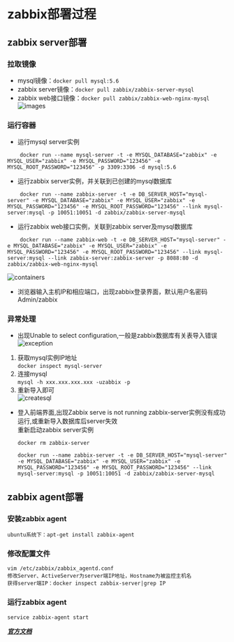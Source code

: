 # zabbix部署过程

## zabbix server部署
### 拉取镜像
- mysql镜像：`docker pull mysql:5.6`
- zabbix server镜像：`docker pull zabbix/zabbix-server-mysql`
- zabbix web接口镜像：`docker pull zabbix/zabbix-web-nginx-mysql`
![images](https://raw.githubusercontent.com/VVphe/zabbix_learning/master/res/images.png)

### 运行容器
- 运行mysql server实例
```
    docker run --name mysql-server -t -e MYSQL_DATABASE="zabbix" -e MYSQL_USER="zabbix" -e MYSQL_PASSWORD="123456" -e MYSQL_ROOT_PASSWORD="123456" -p 3309:3306 -d mysql:5.6
```
- 运行zabbix server实例，并关联到已创建的mysql数据库
```
    docker run --name zabbix-server -t -e DB_SERVER_HOST="mysql-server" -e MYSQL_DATABASE="zabbix" -e MYSQL_USER="zabbix" -e MYSQL_PASSWORD="123456" -e MYSQL_ROOT_PASSWORD="123456" --link mysql-server:mysql -p 10051:10051 -d zabbix/zabbix-server-mysql
```
- 运行zabbix web接口实例，关联到zabbix server及mysql数据库
```
    docker run --name zabbix-web -t -e DB_SERVER_HOST="mysql-server" -e MYSQL_DATABASE="zabbix" -e MYSQL_USER="zabbix" -e MYSQL_PASSWORD="123456" -e MYSQL_ROOT_PASSWORD="123456" --link mysql-server:mysql --link zabbix-server:zabbix-server -p 8088:80 -d zabbix/zabbix-web-nginx-mysql
```
![containers](https://raw.githubusercontent.com/VVphe/zabbix_learning/master/res/container.png)
- 浏览器输入主机IP和相应端口，出现zabbix登录界面，默认用户名密码Admin/zabbix

### 异常处理
- 出现Unable to select configuration,一般是zabbix数据库有关表导入错误  
    ![exception](https://raw.githubusercontent.com/VVphe/zabbix_learning/master/res/exception.png)
1. 获取mysql实例IP地址  
`docker inspect mysql-server`
2. 连接mysql  
`mysql -h xxx.xxx.xxx.xxx -uzabbix -p`
3. 重新导入即可  
![createsql](https://raw.githubusercontent.com/VVphe/zabbix_learning/master/res/create_sql.png)
- 登入前端界面,出现Zabbix serve is not running
zabbix-server实例没有成功运行,或重新导入数据库后server失效  
重新启动zabbix server实例  

    `docker rm zabbix-server`
    ```
    docker run --name zabbix-server -t -e DB_SERVER_HOST="mysql-server" -e MYSQL_DATABASE="zabbix" -e MYSQL_USER="zabbix" -e MYSQL_PASSWORD="123456" -e MYSQL_ROOT_PASSWORD="123456" --link mysql-server:mysql -p 10051:10051 -d zabbix/zabbix-server-mysql
    ```


## zabbix agent部署
### 安装zabbix agent
    ubuntu系统下：apt-get install zabbix-agent

### 修改配置文件
    vim /etc/zabbix/zabbix_agentd.conf
    修改Server、ActiveServer为server端IP地址，Hostname为被监控主机名
    获得server端IP：docker inspect zabbix-server|grep IP

### 运行zabbix agent
    service zabbix-agent start

[***官方文档***](https://www.zabbix.com/documentation/)
